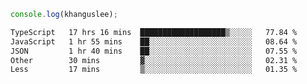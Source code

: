 ```js
console.log(khanguslee);
```

<!--START_SECTION:waka-->

```txt
TypeScript   17 hrs 16 mins  ███████████████████▒░░░░░   77.84 %
JavaScript   1 hr 55 mins    ██░░░░░░░░░░░░░░░░░░░░░░░   08.64 %
JSON         1 hr 40 mins    ██░░░░░░░░░░░░░░░░░░░░░░░   07.55 %
Other        30 mins         ▓░░░░░░░░░░░░░░░░░░░░░░░░   02.31 %
Less         17 mins         ▒░░░░░░░░░░░░░░░░░░░░░░░░   01.35 %
```

<!--END_SECTION:waka-->

<!--
**khanguslee/khanguslee** is a ✨ _special_ ✨ repository because its `README.md` (this file) appears on your GitHub profile.

Here are some ideas to get you started:

- 🔭 I’m currently working on ...
- 🌱 I’m currently learning ...
- 👯 I’m looking to collaborate on ...
- 🤔 I’m looking for help with ...
- 💬 Ask me about ...
- 📫 How to reach me: ...
- 😄 Pronouns: ...
- ⚡ Fun fact: ...
-->
